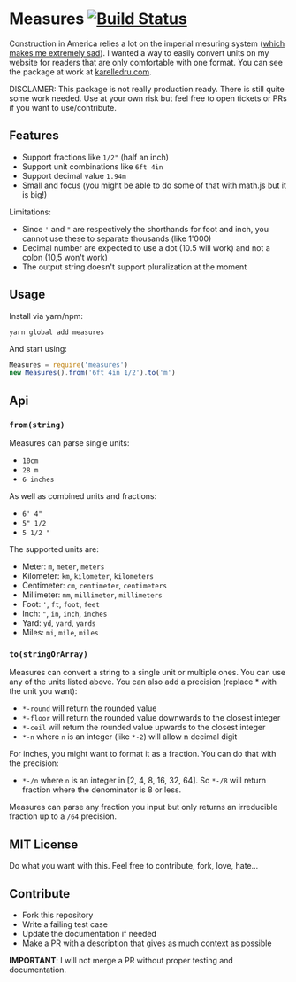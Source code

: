 # Measures [![Build Status](https://travis-ci.org/pillars/measures.svg?branch=master)](https://travis-ci.org/pillars/measures)

Construction in America relies a lot on the imperial mesuring system ([which makes me extremely sad](http://www.funnyjunk.com/Baby+steps+america/funny-pictures/5224677#744572_5224233)). I wanted a way to easily convert units on my website for readers that are only comfortable with one format. You can see the package at work at [karelledru.com](https://karelledru.com).

DISCLAMER: This package is not really production ready. There is still quite some work needed. Use at your own risk but feel free to open tickets or PRs if you want to use/contribute.

## Features

- Support fractions like `1/2"` (half an inch)
- Support unit combinations like `6ft 4in`
- Support decimal value `1.94m`
- Small and focus (you might be able to do some of that with math.js but it is big!)

Limitations:

- Since `'` and `"` are respectively the shorthands for foot and inch, you cannot use these to separate thousands (like 1'000)
- Decimal number are expected to use a dot (10.5 will work) and not a colon (10,5 won't work)
- The output string doesn't support pluralization at the moment

## Usage

Install via yarn/npm:

```
yarn global add measures
```

And start using:

```js
Measures = require('measures')
new Measures().from('6ft 4in 1/2').to('m')
```

## Api

### `from(string)`

Measures can parse single units:

- `10cm`
- `28 m`
- `6 inches`

As well as combined units and fractions:

- `6' 4"`
- `5" 1/2`
- `5 1/2 "`

The supported units are:

- Meter: `m`, `meter`, `meters`
- Kilometer: `km`, `kilometer`, `kilometers`
- Centimeter: `cm`, `centimeter`, `centimeters`
- Millimeter: `mm`, `millimeter`, `millimeters`
- Foot: `'`, `ft`, `foot`, `feet`
- Inch: `"`, `in`, `inch`, `inches`
- Yard: `yd`, `yard`, `yards`
- Miles: `mi`, `mile`, `miles`

### `to(stringOrArray)`

Measures can convert a string to a single unit or multiple ones. You can use any of the units listed above. You can also add a precision (replace * with the unit you want):

- `*-round` will return the rounded value
- `*-floor` will return the rounded value downwards to the closest integer
- `*-ceil` will return the rounded value upwards to the closest integer
- `*-n` where `n` is an integer (like `*-2`) will allow n decimal digit

For inches, you might want to format it as a fraction. You can do that with the precision:

- `*-/n` where `n` is an integer in [2, 4, 8, 16, 32, 64]. So `*-/8` will return fraction where the denominator is 8 or less.

Measures can parse any fraction you input but only returns an irreducible fraction up to a `/64` precision.

## MIT License

Do what you want with this. Feel free to contribute, fork, love, hate...

## Contribute

- Fork this repository
- Write a failing test case
- Update the documentation if needed 
- Make a PR with a description that gives as much context as possible

**IMPORTANT**: I will not merge a PR without proper testing and documentation.
